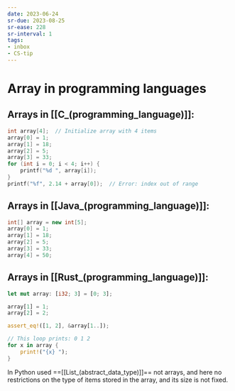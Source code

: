 ```yaml
---
date: 2023-06-24
sr-due: 2023-08-25
sr-ease: 228
sr-interval: 1
tags:
- inbox
- CS-tip
---
```


# Array in programming languages

## Arrays in [[C_(programming_language)]]:

```c
int array[4];  // Initialize array with 4 items
array[0] = 1;
array[1] = 18;
array[2] = 5;
array[3] = 33;
for (int i = 0; i < 4; i++) {
    printf("%d ", array[i]);
}
printf("%f", 2.14 + array[0]);  // Error: index out of range
```

## Arrays in [[Java_(programming_language)]]:

```java
int[] array = new int[5];
array[0] = 1;
array[1] = 18;
array[2] = 5;
array[3] = 33;
array[4] = 50;
```

## Arrays in [[Rust_(programming_language)]]:

```rust
let mut array: [i32; 3] = [0; 3];

array[1] = 1;
array[2] = 2;

assert_eq!([1, 2], &array[1..]);

// This loop prints: 0 1 2
for x in array {
    print!("{x} ");
}
```

In Python used ==[[List_(abstract_data_type)]]== not arrays, and here no
restrictions on the type of items stored in the array, and its size is not
fixed.
<!--SR:!2023-07-29,10,250-->